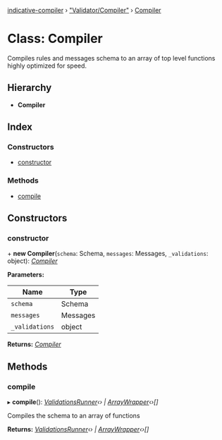 [indicative-compiler](../README.md) › ["Validator/Compiler"](../modules/_validator_compiler_.md) › [Compiler](_validator_compiler_.compiler.md)

# Class: Compiler

Compiles rules and messages schema to an array of top level
functions highly optimized for speed.

## Hierarchy

* **Compiler**

## Index

### Constructors

* [constructor](_validator_compiler_.compiler.md#constructor)

### Methods

* [compile](_validator_compiler_.compiler.md#compile)

## Constructors

###  constructor

\+ **new Compiler**(`schema`: Schema, `messages`: Messages, `_validations`: object): *[Compiler](_validator_compiler_.compiler.md)*

**Parameters:**

Name | Type |
------ | ------ |
`schema` | Schema |
`messages` | Messages |
`_validations` | object |

**Returns:** *[Compiler](_validator_compiler_.compiler.md)*

## Methods

###  compile

▸ **compile**(): *[ValidationsRunner](compiler_validator.validationsrunner.md)‹› | [ArrayWrapper](compiler_validator.arraywrapper.md)‹›[]*

Compiles the schema to an array of functions

**Returns:** *[ValidationsRunner](compiler_validator.validationsrunner.md)‹› | [ArrayWrapper](compiler_validator.arraywrapper.md)‹›[]*
